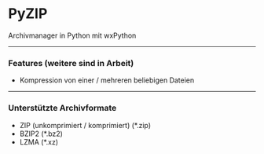 # PyZIP
Archivmanager in Python mit wxPython
***
### Features (weitere sind in Arbeit)

- Kompression von einer / mehreren beliebigen Dateien

***
### Unterstützte Archivformate

- ZIP (unkomprimiert / komprimiert) (*.zip)
- BZIP2 (*.bz2)
- LZMA (*.xz)

